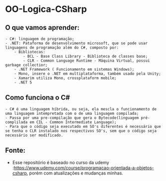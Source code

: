 # OO-Logica-CSharp

## O que vamos aprender:
    - C#: linguagem de programação;
    - .NET: Pataforma de desenvolvimento microsoft, que se pode usar linguagens de programação além do C#, composto por:
        - Bibliotecas:
            - BCL - Base Class Library - Biblioteca de classes base;
            - CLR - Common Language Runtime - Máquina Virtual, possui garbage collectior;
        - .NET Framework ( Funcionamento em sistemas Windows);
        - Mono, insere o .NET em multiplataforma, também usado pela Unity;
        - Xamarim utiliza Mono, crossplataform mobile;
        - .NET 5

## Como funciona o C#
    - C# é uma linguagem híbrida, ou seja, ela mescla o funcionamento de uma linguagem intempretada com o de uma linguagem compilada;
    - Passa por uma pre-compilação que gera o Bytecode(linguagem pré-complilada em CIL - Common Intermediate Language);
    - Para que o código seja executado em SO's diferentes é necessário que se tenha o CLR instalado nos respectivos SO's, sem que o código seja necessário ser modificado.

## Fonte:
-  Esse repositório é baseado no curso da udemy :https://www.udemy.com/course/programacao-orientada-a-objetos-csharp, porém com atualizações e mudanças minhas.